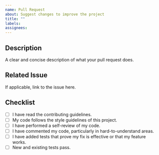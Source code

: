 ```yaml
---
name: Pull Request
about: Suggest changes to improve the project
title: ""
labels: 
assignees: 
---
```


## Description

A clear and concise description of what your pull request does.

## Related Issue

If applicable, link to the issue here.

## Checklist
- [ ] I have read the contributing guidelines.
- [ ] My code follows the style guidelines of this project.
- [ ] I have performed a self-review of my code.
- [ ] I have commented my code, particularly in hard-to-understand areas.
- [ ] I have added tests that prove my fix is effective or that my feature works.
- [ ] New and existing tests pass.
